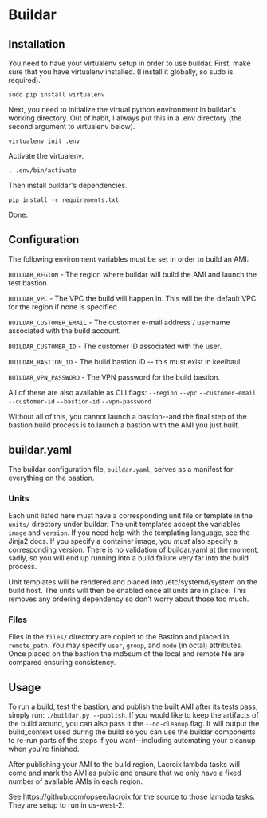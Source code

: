 # Buildar

## Installation

You need to have your virtualenv setup in order to use buildar. First, make
sure that you have virtualenv installed. (I install it globally, so sudo is
required).

`sudo pip install virtualenv`

Next, you need to initialize the virtual python environment in buildar's
working directory. Out of habit, I always put this in a .env directory
(the second argument to virtualenv below).

`virtualenv init .env`

Activate the virtualenv.

`. .env/bin/activate`

Then install buildar's dependencies.

`pip install -r requirements.txt`

Done.


## Configuration

The following environment variables must be set in order to build an AMI:

`BUILDAR_REGION` - The region where buildar will build the AMI and launch the
test bastion.

`BUILDAR_VPC` - The VPC the build will happen in. This will be the default VPC
for the region if none is specified.

`BUILDAR_CUSTOMER_EMAIL` - The customer e-mail address / username associated
with the build account.

`BUILDAR_CUSTOMER_ID` - The customer ID associated with the user.

`BUILDAR_BASTION_ID` - The build bastion ID -- this must exist in keelhaul

`BUILDAR_VPN_PASSWORD` - The VPN password for the build bastion.

All of these are also available as CLI flags:
`--region`
`--vpc`
`--customer-email`
`--customer-id`
`--bastion-id`
`--vpn-password`

Without all of this, you cannot launch a bastion--and the final step of the
bastion build process is to launch a bastion with the AMI you just built.

## buildar.yaml

The buildar configuration file, `buildar.yaml`, serves as a manifest for
everything on the bastion.

### Units

Each unit listed here must have a corresponding unit file or template in the
`units/` directory under buildar. The unit templates accept the variables
`image` and `version`.  If you need help with the templating language, see the
Jinja2 docs. If you specify a container image, you _must_ also specify a
corresponding version. There is no validation of buildar.yaml at the moment,
sadly, so you will end up running into a build failure very far into the build
process.

Unit templates will be rendered and placed into /etc/systemd/system on the
build host. The units will then be enabled once all units are in place. This
removes any ordering dependency so don't worry about those too much.

### Files

Files in the `files/` directory are copied to the Bastion and placed in
`remote_path`. You may specify `user`, `group`, and `mode` (in octal)
attributes. Once placed on the bastion the md5sum of the local and remote file
are compared ensuring consistency.

## Usage

To run a build, test the bastion, and publish the built AMI after its tests
pass, simply run: `./buildar.py --publish`. If you would like to keep the
artifacts of the build around, you can also pass it the `--no-cleanup` flag.
It will output the build_context used during the build so you can use the
buildar components to re-run parts of the steps if you want--including
automating your cleanup when you're finished.

After publishing your AMI to the build region, Lacroix lambda tasks will
come and mark the AMI as public and ensure that we only have a fixed number
of available AMIs in each region.

See https://github.com/opsee/lacroix for the source to those lambda tasks. They
are setup to run in us-west-2.
